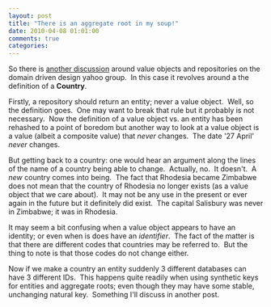 ```yaml
---
layout: post
title: "There is an aggregate root in my soup!"
date: 2010-04-08 01:01:00
comments: true
categories: 
---
```


<p>So there is <a href="http://tech.groups.yahoo.com/group/domaindrivendesign/message/17972">another discussion</a> around value objects and repositories on the domain driven design yahoo group.&nbsp; In this case it revolves around a the definition of a <strong>Country</strong>.</p>
<p>Firstly, a repository should return an entity; never a value object.&nbsp; Well, so the definition goes.&nbsp; One may want to break that rule but it probably is not necessary.&nbsp; Now the definition of a value object vs. an entity has been rehashed to a point of boredom but another way to look at a value object is a value (albeit a composite value) that <em>never</em> changes.&nbsp; The date '27 April' <em>never</em> changes.</p>
<p>But getting back to a country: one would hear an argument along the lines of the name of a country being able to change.&nbsp; Actually, no.&nbsp; It doesn't.&nbsp; A <em>new</em> country comes into being.&nbsp; The fact that Rhodesia became Zimbabwe does not mean that the country of Rhodesia no longer exists (as a value object that we care about).&nbsp; It may not be any use in the present or ever again in the future but it definitely did exist.&nbsp; The capital Salisbury was never in Zimbabwe; it was in Rhodesia.</p>
<p>It may seem a bit confusing when a value object appears to have an identity; or even when is does have an <em>identifier</em>.&nbsp; The fact of the matter is that there are different codes that countries may be referred to.&nbsp; But the thing to note is that those codes do not change either.</p>
<p>Now if we make a country an entity suddenly 3 different databases can have 3 different IDs.&nbsp; This happens quite readily when using synthetic keys for entities and aggregate roots; even though they may have some stable, unchanging natural key.&nbsp; Something I'll discuss in another post.</p>